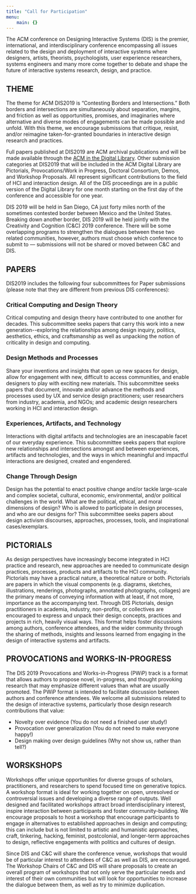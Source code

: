 ```yaml
---
title: "Call for Participation"
menu:
    main: {}
---
```


The ACM conference on Designing Interactive Systems (DIS) is the premier, international, and interdisciplinary conference encompassing all issues related to the design and deployment of interactive systems where designers, artists, theorists, psychologists, user experience researchers, systems engineers and many more come together to debate and shape the future of interactive systems research, design, and practice.

## THEME
The theme for ACM DIS2019 is “Contesting Borders and Intersections.” Both borders and intersections are simultaneously about separation, margins, and friction as well as opportunities, promises, and imaginaries where alternative and diverse modes of engagements can be made possible and unfold.  With this theme, we encourage submissions that critique, resist, and/or reimagine taken-for-granted boundaries in interactive design research and practices. 

Full papers published at DIS2019 are ACM archival publications and will be made available through the [ACM in the Digital Library](http://dl.acm.org).  Other submission categories at DIS2019 that will be included in the ACM Digital Library are Pictorials, Provocations/Work in Progress, Doctoral Consortium, Demos, and Workshop Proposals. All represent significant contributions to the field of HCI and interaction design. All of the DIS proceedings are in a public version of the Digital Library for one month starting on the first day of the conference and accessible for one year. 

DIS 2019 will be held in San Diego, CA just forty miles north of the sometimes contested border between Mexico and the United States. Breaking down another border, DIS 2019 will be held jointly with the Creativity and Cognition (C&C) 2019 conference. There will be some overlapping programs to strengthen the dialogues between these two related communities, however, authors must choose which conference to submit to — submissions will not be shared or moved between C&C and DIS.

## PAPERS

DIS2019 includes the following four subcommittees for Paper submissions (please note that they are different from previous DIS conferences): 

### Critical Computing and Design Theory
Critical computing and design theory have contributed to one another for decades. This subcommittee seeks papers that carry this work into a new generation--exploring the relationships among design inquiry, politics, aesthetics, ethics, and craftsmanship as well as unpacking the notion of criticality in design and computing. 


### Design Methods and Processes
Share your inventions and insights that open up new spaces for design, allow for engagement with new, difficult to access communities, and enable designers to play with exciting new materials. This subcommittee seeks papers that document, innovate and/or advance the methods and processes used by UX and service design practitioners; user researchers from industry, academia, and NGOs; and academic design researchers working in HCI and interaction design. 

### Experiences, Artifacts, and Technology

Interactions with digital artifacts and technologies are an inescapable facet of our everyday experience. This subcommittee seeks papers that explore new relationships and intersections amongst and between experiences, artifacts and technologies, and the ways in which meaningful and impactful interactions are designed, created and engendered.

###  Change Through Design

Design has the potential to enact positive change and/or tackle large-scale and complex societal, cultural, economic, environmental, and/or political challenges in the world. What are the political, ethical, and moral dimensions of design? Who is allowed to participate in design processes, and who are our designs for? This subcommittee seeks papers about design activism discourses, approaches, processes, tools, and inspirational cases/exemplars.


## PICTORIALS

As design perspectives have increasingly become integrated in HCI practice and research, new approaches are needed to communicate design practices, processes, products and artifacts to the HCI community. Pictorials may have a practical nature, a theoretical nature or both. Pictorials are papers in which the visual components (e.g. diagrams, sketches, illustrations, renderings, photographs, annotated photographs, collages) are the primary means of conveying information with at least, if not more, importance as the accompanying text.  Through DIS Pictorials, design practitioners in academia, industry, non-profits, or collectives are encouraged to express and unpack their design concepts, practices and projects in rich, heavily visual ways. This format helps foster discussions among authors, conference attendees, and the wider community through the sharing of methods, insights and lessons learned from engaging in the design of interactive systems and artifacts.
 
## PROVOCATIONS and WORKS-IN-PROGRESS

The DIS 2019 Provocations and Works-in-Progress (PWiP) track is a format that allows authors to propose novel, in-progress, and thought provoking research that may emphasize different values than what are usually promoted. The PWiP format is intended to facilitate discussion between authors and conference attendees. We welcome all submissions related to the design of interactive systems, particularly those design research contributions that value:

- Novelty over evidence (You do not need a finished user study!)
- Provocation over generalization (You do not need to make everyone happy!)
- Design making over design guidelines (Why not show us, rather than tell?)


## WORSKSHOPS

Workshops offer unique opportunities for diverse groups of scholars, practitioners, and researchers to spend focused time on generative topics. A workshop format is ideal for working together on open, unresolved or controversial issues and developing a diverse range of outputs. Well designed and facilitated workshops attract broad interdisciplinary interest, inspire interaction between participants and foster community-building. We encourage proposals to host a workshop that encourage participants to engage in alternatives to established approaches in design and computing; this can include but is not limited to artistic and humanistic approaches, craft, tinkering, hacking, feminist, postcolonial, and longer-term approaches to design, reflective engagements with politics and cultures of design. 

Since DIS and C&C will share the conference venue, workshops that would be of particular interest to attendees of C&C as well as DIS, are encouraged. The Workshop Chairs of C&C and DIS will share proposals to create an overall program of workshops that not only serve the particular needs and interest of their own communities but will look for opportunities to increase the dialogue between them, as well as try to minimize duplication.